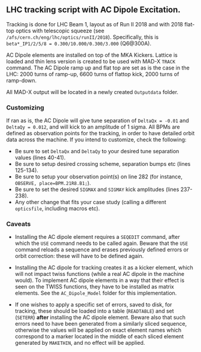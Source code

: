 ## LHC tracking script with AC Dipole Excitation.

Tracking is done for LHC Beam 1, layout as of Run II 2018 and with 2018 flat-top optics with telescopic squeeze (see `/afs/cern.ch/eng/lhc/optics/runII/2018`).
Specifically, this is `beta*_IP1/2/5/8 = 0.300/10.000/0.300/3.000` (Q6@300A).

AC Dipole elements are installed on top of the MKA Kickers.
Lattice is loaded and thin lens version is created to be used with MAD-X `TRACK` command.
The AC Dipole ramp up and flat top are set as is the case in the LHC: 2000 turns of ramp-up, 6600 turns of flattop kick, 2000 turns of ramp-down.

All MAD-X output will be located in a newly created `Outputdata` folder.

### Customizing

If ran as is, the AC Dipole will give tune separation of `DeltaQx = -0.01` and `DeltaQy = 0.012`, and will kick to an amplitude of 1 sigma.
All BPMs are defined as observation points for the tracking, in order to have detailed orbit data across the machine.
If you intend to customize, check the following:

- Be sure to set `DeltaQx` and `DeltaQy` to your desired tune separation values (lines 40-41).
- Be sure to setup desired crossing scheme, separation bumps etc (lines 125-134).
- Be sure to setup your observation point(s) on line 282 (for instance, `OBSERVE, place=BPM.21R8.B1;`).
- Be sure to set the desired `SIGMAX` and `SIGMAY` kick amplitudes (lines 237-238).
- Any other change that fits your case study (calling a different `opticsfile`, including macros etc).

### Caveats

- Installing the AC dipole element requires a `SEQEDIT` command, after which the `USE` command needs to be called again.
Beware that the `USE` command reloads a sequence and erases previously defined errors or orbit correction: these will have to be defined again.

- Installing the AC dipole for tracking creates it as a kicker element, which will not impact twiss functions (while a real AC dipole in the machine would).
To implement AC dipole elements in a way that their effect is seen on the TWISS functions, they have to be installed as matrix elements.
See the `AC_Dipole_Model` folder for this implementation.

- If one wishes to apply a specific set of errors, saved to disk, for tracking, these should be loaded into a table (`READTABLE`) and set (`SETERR`) **after** installing the AC dipole element.
Beware also that such errors need to have been generated from a similarly sliced sequence, otherwise the values will be applied on exact element names which correspond to a marker located in the middle of each sliced element generated by `MAKETHIN`, and no effect will be applied.
